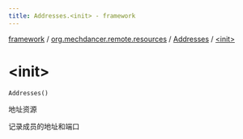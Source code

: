 ```yaml
---
title: Addresses.<init> - framework
---
```


[framework](../../index.html) / [org.mechdancer.remote.resources](../index.html) / [Addresses](index.html) / [&lt;init&gt;](./-init-.html)

# &lt;init&gt;

`Addresses()`

地址资源

记录成员的地址和端口

